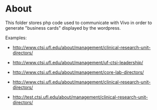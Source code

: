 # About

This folder stores php code used to communicate
with Vivo in order to generate "business cards"
displayed by the wordpress.

Examples:

* http://www.ctsi.ufl.edu/about/management/clinical-research-unit-directors/
* http://www.ctsi.ufl.edu/about/management/uf-ctsi-leadership/
* http://www.ctsi.ufl.edu/about/management/core-lab-directors/
* http://www.ctsi.ufl.edu/about/management/clinical-research-unit-directors/

* http://test.ctsi.ufl.edu/about/management/clinical-research-unit-directors/
